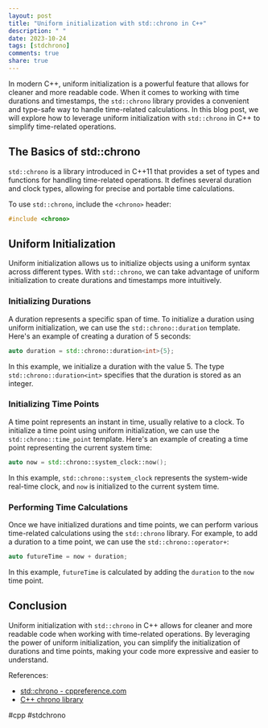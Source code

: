 ```yaml
---
layout: post
title: "Uniform initialization with std::chrono in C++"
description: " "
date: 2023-10-24
tags: [stdchrono]
comments: true
share: true
---
```


In modern C++, uniform initialization is a powerful feature that allows for cleaner and more readable code. When it comes to working with time durations and timestamps, the `std::chrono` library provides a convenient and type-safe way to handle time-related calculations. In this blog post, we will explore how to leverage uniform initialization with `std::chrono` in C++ to simplify time-related operations.

## The Basics of std::chrono

`std::chrono` is a library introduced in C++11 that provides a set of types and functions for handling time-related operations. It defines several duration and clock types, allowing for precise and portable time calculations.

To use `std::chrono`, include the `<chrono>` header:

```cpp
#include <chrono>
```

## Uniform Initialization

Uniform initialization allows us to initialize objects using a uniform syntax across different types. With `std::chrono`, we can take advantage of uniform initialization to create durations and timestamps more intuitively.

### Initializing Durations

A duration represents a specific span of time. To initialize a duration using uniform initialization, we can use the `std::chrono::duration` template. Here's an example of creating a duration of 5 seconds:

```cpp
auto duration = std::chrono::duration<int>{5};
```

In this example, we initialize a duration with the value 5. The type `std::chrono::duration<int>` specifies that the duration is stored as an integer.

### Initializing Time Points

A time point represents an instant in time, usually relative to a clock. To initialize a time point using uniform initialization, we can use the `std::chrono::time_point` template. Here's an example of creating a time point representing the current system time:

```cpp
auto now = std::chrono::system_clock::now();
```

In this example, `std::chrono::system_clock` represents the system-wide real-time clock, and `now` is initialized to the current system time.

### Performing Time Calculations

Once we have initialized durations and time points, we can perform various time-related calculations using the `std::chrono` library. For example, to add a duration to a time point, we can use the `std::chrono::operator+`:

```cpp
auto futureTime = now + duration;
```

In this example, `futureTime` is calculated by adding the `duration` to the `now` time point.

## Conclusion

Uniform initialization with `std::chrono` in C++ allows for cleaner and more readable code when working with time-related operations. By leveraging the power of uniform initialization, you can simplify the initialization of durations and time points, making your code more expressive and easier to understand.

References:
- [std::chrono - cppreference.com](https://en.cppreference.com/w/cpp/chrono)
- [C++ chrono library](https://www.cplusplus.com/reference/chrono/)

#cpp #stdchrono